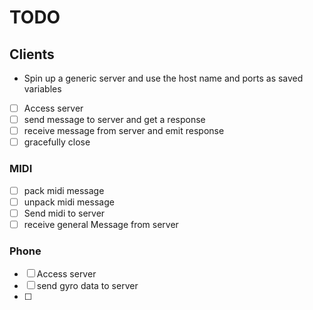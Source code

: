 # TODO

## Clients
- Spin up a generic server and use the host name and ports as saved variables
- [ ] Access server
- [ ] send message to server and get a response
- [ ]  receive message from server and emit response
- [ ]  gracefully close

### MIDI

- [ ] pack midi message
- [ ] unpack midi message
- [ ] Send midi to server
- [ ] receive general Message from server

### Phone
- [ ] Access server
- [ ] send gyro data to server
- [ ] 